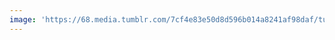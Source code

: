 ```yaml
---
image: 'https://68.media.tumblr.com/7cf4e83e50d8d596b014a8241af98daf/tumblr_n7046n73kx1tbdx3so1_r1_1280.jpg'
---
```

